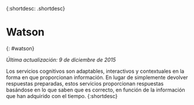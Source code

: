 {:shortdesc: .shortdesc} 

# Watson
{: #watson}

*Última actualización: 9 de diciembre de 2015*

Los servicios cognitivos son adaptables, interactivos y contextuales en la forma en que proporcionan información. En lugar de simplemente devolver respuestas preparadas, estos servicios proporcionan respuestas basándose en lo que saben que es correcto, en función de la información que han adquirido con el tiempo.
{:shortdesc}




